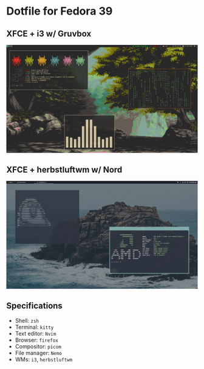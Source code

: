 # Dotfile for Fedora 39

## XFCE + i3 w/ Gruvbox
![Screenshot](./Screenshots/i3.png)

## XFCE + herbstluftwm w/ Nord
![Screenshot](./Screenshots/herbstluftwm.png)

## Specifications

- Shell: `zsh`
- Terminal: `kitty`
- Text editor: `Nvim`
- Browser: `firefox`
- Compositor: `picom`
- File manager: `Nemo`
- WMs: `i3`, `herbstluftwm`
